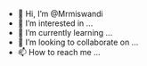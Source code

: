 - 👋 Hi, I’m @Mrmiswandi
- 👀 I’m interested in ...
- 🌱 I’m currently learning ...
- 💞️ I’m looking to collaborate on ...
- 📫 How to reach me ...

<!---
Mrmiswandi/Mrmiswandi is a ✨ special ✨ repository because its `README.md` (this file) appears on your GitHub profile.
You can click the Preview link to take a look at your changes.
--->

